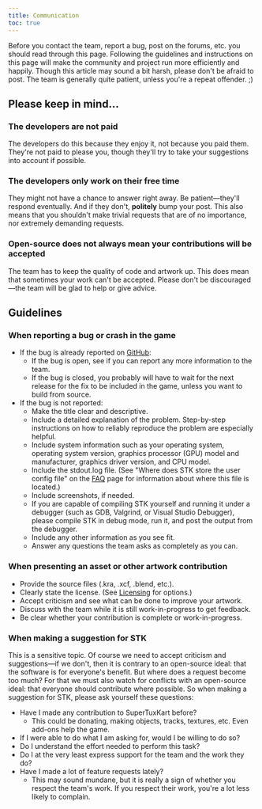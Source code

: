 ```yaml
---
title: Communication
toc: true
---
```

Before you contact the team, report a bug, post on the forums, etc. you should read through this page. Following the guidelines and instructions on this page will make the community and project run more efficiently and happily. Though this article may sound a bit harsh, please don't be afraid to post. The team is generally quite patient, unless you're a repeat offender. ;)

## Please keep in mind...

### The developers are not paid

The developers do this because they enjoy it, not because you paid them. They're not paid to please you, though they'll try to take your suggestions into account if possible.

### The developers only work on their free time
They might not have a chance to answer right away. Be patient—they'll respond eventually. And if they don't, **politely** bump your post. This also means that you shouldn't make trivial requests that are of no importance, nor extremely demanding requests.

### Open-source does not always mean your contributions will be accepted
The team has to keep the quality of code and artwork up. This does mean that sometimes your work can't be accepted. Please don't be discouraged—the team will be glad to help or give advice.

## Guidelines

### When reporting a bug or crash in the game

* If the bug is already reported on [GitHub](https://github.com/supertuxkart/stk-code/issues?q=is%3Aissue):
  * If the bug is open, see if you can report any more information to the team.
  * If the bug is closed, you probably will have to wait for the next release for the fix to be included in the game, unless you want to build from source.
* If the bug is not reported:
  * Make the title clear and descriptive.
  * Include a detailed explanation of the problem. Step-by-step instructions on how to reliably reproduce the problem are especially helpful.
  * Include system information such as your operating system, operating system version, graphics processor (GPU) model and manufacturer, graphics driver version, and CPU model.
  * Include the stdout.log file. (See "Where does STK store the user config file" on the [FAQ](FAQ) page for information about where this file is located.)
  * Include screenshots, if needed.
  * If you are capable of compiling STK yourself and running it under a debugger (such as GDB, Valgrind, or Visual Studio Debugger), please compile STK in debug mode, run it, and post the output from the debugger.
  * Include any other information as you see fit.
  * Answer any questions the team asks as completely as you can.

### When presenting an asset or other artwork contribution

* Provide the source files (.kra, .xcf, .blend, etc.).
* Clearly state the license. (See [Licensing](Licensing) for options.)
* Accept criticism and see what can be done to improve your artwork.
* Discuss with the team while it is still work-in-progress to get feedback.
* Be clear whether your contribution is complete or work-in-progress.

### When making a suggestion for STK

This is a sensitive topic. Of course we need to accept criticism and suggestions—if we don't, then it is contrary to an open-source ideal: that the software is for everyone's benefit. But where does a request become too much? For that we must also watch for conflicts with an open-source ideal: that everyone should contribute where possible. So when making a suggestion for STK, please ask yourself these questions:

* Have I made any contribution to SuperTuxKart before?
  * This could be donating, making objects, tracks, textures, etc. Even add-ons help the game.
* If I were able to do what I am asking for, would I be willing to do so?
* Do I understand the effort needed to perform this task?
* Do I at the very least express support for the team and the work they do?
* Have I made a lot of feature requests lately?
  * This may sound mundane, but it is really a sign of whether you respect the team's work. If you respect their work, you're a lot less likely to complain.
